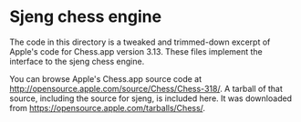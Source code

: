# Sjeng chess engine

The code in this directory is a tweaked and trimmed-down excerpt of Apple's code for Chess.app version 3.13.  These files implement the interface to the sjeng chess engine.

You can browse Apple's Chess.app source code at <http://opensource.apple.com/source/Chess/Chess-318/>.  A tarball of that source, including the source for sjeng, is included here.  It was downloaded from <https://opensource.apple.com/tarballs/Chess/>.


